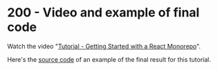 # 200 - Video and example of final code

Watch the video "[Tutorial - Getting Started with a React Monorepo](https://youtu.be/gc4N7kxiA50)".

Here's the [source code](https://github.com/nrwl/nx-recipes/tree/main/react-monorepo) of an example of the final result for this tutorial.
